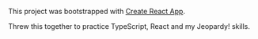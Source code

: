 This project was bootstrapped with [Create React App](https://github.com/facebookincubator/create-react-app).

Threw this together to practice TypeScript, React and my Jeopardy! skills.
